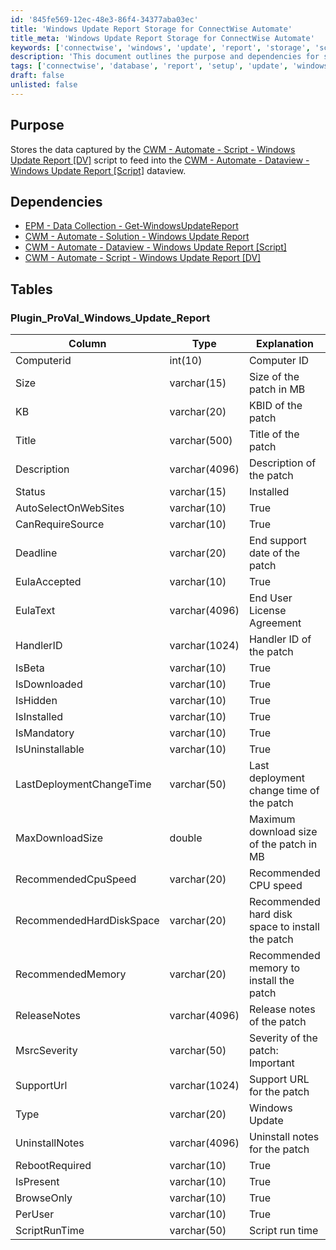 ```yaml
---
id: '845fe569-12ec-48e3-86f4-34377aba03ec'
title: 'Windows Update Report Storage for ConnectWise Automate'
title_meta: 'Windows Update Report Storage for ConnectWise Automate'
keywords: ['connectwise', 'windows', 'update', 'report', 'storage', 'script']
description: 'This document outlines the purpose and dependencies for storing data from the Windows Update Report script in ConnectWise Automate. It includes a detailed table structure for the Plugin_ProVal_Windows_Update_Report, which captures essential information about Windows updates, including size, status, and recommended system requirements.'
tags: ['connectwise', 'database', 'report', 'setup', 'update', 'windows']
draft: false
unlisted: false
---
```


## Purpose

Stores the data captured by the [CWM - Automate - Script - Windows Update Report [DV]](<../scripts/Windows Update Report DV.md>) script to feed into the [CWM - Automate - Dataview - Windows Update Report [Script]](<../dataviews/Windows Update Report Script.md>) dataview.

## Dependencies

- [EPM - Data Collection - Get-WindowsUpdateReport](<../../powershell/Get-WindowsUpdateReport.md>)
- [CWM - Automate - Solution - Windows Update Report](https://proval.itglue.com/DOC-5078775-10861707)
- [CWM - Automate - Dataview - Windows Update Report [Script]](<../dataviews/Windows Update Report Script.md>)
- [CWM - Automate - Script - Windows Update Report [DV]](<../scripts/Windows Update Report DV.md>)

## Tables

### Plugin_ProVal_Windows_Update_Report

| Column                       | Type           | Explanation                                        |
|------------------------------|----------------|----------------------------------------------------|
| Computerid                   | int(10)        | Computer ID                                       |
| Size                         | varchar(15)    | Size of the patch in MB                           |
| KB                           | varchar(20)    | KBID of the patch                                 |
| Title                        | varchar(500)   | Title of the patch                                |
| Description                  | varchar(4096)  | Description of the patch                          |
| Status                       | varchar(15)    | Installed | Not Installed                          |
| AutoSelectOnWebSites        | varchar(10)    | True | False                                     |
| CanRequireSource             | varchar(10)    | True | False                                     |
| Deadline                     | varchar(20)    | End support date of the patch                     |
| EulaAccepted                 | varchar(10)    | True | False                                     |
| EulaText                     | varchar(4096)  | End User License Agreement                         |
| HandlerID                    | varchar(1024)  | Handler ID of the patch                           |
| IsBeta                       | varchar(10)    | True | False                                     |
| IsDownloaded                 | varchar(10)    | True | False                                     |
| IsHidden                     | varchar(10)    | True | False                                     |
| IsInstalled                  | varchar(10)    | True | False                                     |
| IsMandatory                  | varchar(10)    | True | False                                     |
| IsUninstallable              | varchar(10)    | True | False                                     |
| LastDeploymentChangeTime     | varchar(50)    | Last deployment change time of the patch         |
| MaxDownloadSize              | double         | Maximum download size of the patch in MB         |
| RecommendedCpuSpeed          | varchar(20)    | Recommended CPU speed                              |
| RecommendedHardDiskSpace     | varchar(20)    | Recommended hard disk space to install the patch  |
| RecommendedMemory            | varchar(20)    | Recommended memory to install the patch           |
| ReleaseNotes                 | varchar(4096)  | Release notes of the patch                        |
| MsrcSeverity                 | varchar(50)    | Severity of the patch: Important | Critical | etc |
| SupportUrl                   | varchar(1024)  | Support URL for the patch                         |
| Type                         | varchar(20)    | Windows Update | Driver | Third Party             |
| UninstallNotes               | varchar(4096)  | Uninstall notes for the patch                     |
| RebootRequired                | varchar(10)    | True | False                                     |
| IsPresent                    | varchar(10)    | True | False                                     |
| BrowseOnly                   | varchar(10)    | True | False                                     |
| PerUser                      | varchar(10)    | True | False                                     |
| ScriptRunTime                | varchar(50)    | Script run time                                   |
